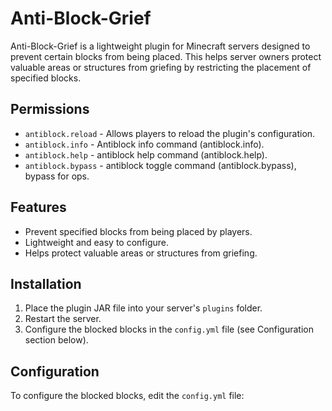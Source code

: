 # Anti-Block-Grief

Anti-Block-Grief is a lightweight plugin for Minecraft servers designed to prevent certain blocks from being placed. This helps server owners protect valuable areas or structures from griefing by restricting the placement of specified blocks.

## Permissions

- `antiblock.reload` - Allows players to reload the plugin's configuration.
- `antiblock.info` - Antiblock info command (antiblock.info).
- `antiblock.help` - antiblock help command (antiblock.help).
- `antiblock.bypass` - antiblock toggle command (antiblock.bypass), bypass for ops.

## Features

- Prevent specified blocks from being placed by players.
- Lightweight and easy to configure.
- Helps protect valuable areas or structures from griefing.

## Installation

1. Place the plugin JAR file into your server's `plugins` folder.
2. Restart the server.
3. Configure the blocked blocks in the `config.yml` file (see Configuration section below).

## Configuration

To configure the blocked blocks, edit the `config.yml` file:
